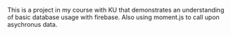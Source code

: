 This is a project in my course with KU that demonstrates an understanding of basic database usage with firebase.  Also using moment.js to call upon asychronus data.